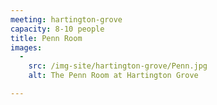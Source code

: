 ```yaml
---
meeting: hartington-grove
capacity: 8-10 people
title: Penn Room
images:
  -
    src: /img-site/hartington-grove/Penn.jpg
    alt: The Penn Room at Hartington Grove

---
```

